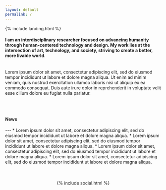 ```yaml
---
layout: default
permalink: /
---
```


{% include landing.html %}


<p class="text-muted wow animated fadeIn" data-wow-delay=".25s">
<h4>I am an interdisciplinary researcher focused on advancing humanity through human-centered technology and design. My work lies at the intersection of art, technology, and society, striving to create a better, more livable world.</h4><br>
Lorem ipsum dolor sit amet, consectetur adipiscing elit, sed do eiusmod tempor incididunt ut labore et dolore magna aliqua. Ut enim ad minim veniam, quis nostrud exercitation ullamco laboris nisi ut aliquip ex ea commodo consequat. Duis aute irure dolor in reprehenderit in voluptate velit esse cillum dolore eu fugiat nulla pariatur.
</p>
<br>
<br>
<h4>News</h4>
---
* Lorem ipsum dolor sit amet, consectetur adipiscing elit, sed do eiusmod tempor incididunt ut labore et dolore magna aliqua.
* Lorem ipsum dolor sit amet, consectetur adipiscing elit, sed do eiusmod tempor incididunt ut labore et dolore magna aliqua.
* Lorem ipsum dolor sit amet, consectetur adipiscing elit, sed do eiusmod tempor incididunt ut labore et dolore magna aliqua.
* Lorem ipsum dolor sit amet, consectetur adipiscing elit, sed do eiusmod tempor incididunt ut labore et dolore magna aliqua.
<br>
<br>
<br>
<br>
<div align="center">{% include social.html %}</div>